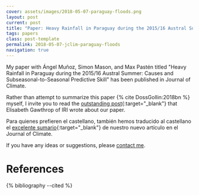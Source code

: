 ```yaml
---
cover: assets/images/2018-05-07-paraguay-floods.png
layout: post
current: post
title: "Paper: Heavy Rainfall in Paraguay during the 2015/16 Austral Summer"
tags: papers
class: post-template
permalink: 2018-05-07-jclim-paraguay-floods
navigation: true
---
```


My paper with Ángel Muñoz, Simon Mason, and Max Pastén titled "Heavy Rainfall in Paraguay during the 2015/16 Austral Summer: Causes and Subseasonal-to-Seasonal Predictive Skill"  has been published in Journal of Climate.

 Rather than attempt to summarize this paper {% cite DossGollin:2018bn %} myself, I invite you to read the [outstanding post](https://iri.columbia.edu/news/new-study-shows-promise-for-subseasonal-forecasts-of-heavy-rain-in-south-america){:target="_blank"} that Elisabeth Gawthrop of IRI wrote about our paper.

Para quienes prefieren el castellano, también hemos traducido al castellano el [excelente sumario](https://iri.columbia.edu/news/nuevo-estudio-muestra-promesa-en-pronostico-subestacional-de-lluvias-intensas-en-sudamerica/){:target="_blank"} de nuestro nuevo artículo en el Journal of Climate.

If you have any ideas or suggestions, please [contact me]({{site.baseurl}}/contact).

# References

{% bibliography --cited %}

